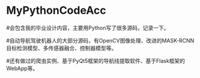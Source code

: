 # MyPythonCodeAcc

#会包含我的毕业设计内容，主要用Python写了很多源码，记录一下。

#自动导航驾驶机器人的大部分源码，有OpenCV图像处理、改进的MASK-RCNN目标检测模型、多传感器融合、控制器模型等。

#还有做过的爬虫实例、基于PyQt5框架的导航线提取软件、基于Flask框架的WebApp等。
